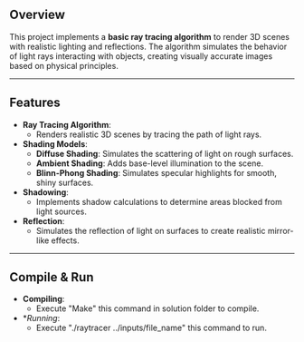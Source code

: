 ## Overview
This project implements a **basic ray tracing algorithm** to render 3D scenes with realistic lighting and reflections. The algorithm simulates the behavior of light rays interacting with objects, creating visually accurate images based on physical principles.

---

## Features
- **Ray Tracing Algorithm**:
  - Renders realistic 3D scenes by tracing the path of light rays.
- **Shading Models**:
  - **Diffuse Shading**: Simulates the scattering of light on rough surfaces.
  - **Ambient Shading**: Adds base-level illumination to the scene.
  - **Blinn-Phong Shading**: Simulates specular highlights for smooth, shiny surfaces.
- **Shadowing**:
  - Implements shadow calculations to determine areas blocked from light sources.
- **Reflection**:
  - Simulates the reflection of light on surfaces to create realistic mirror-like effects.

---

## Compile & Run
- **Compiling**:
  - Execute "Make" this command in solution folder to compile.
- **Running*:
  - Execute "./raytracer ../inputs/file_name" this command to run.
